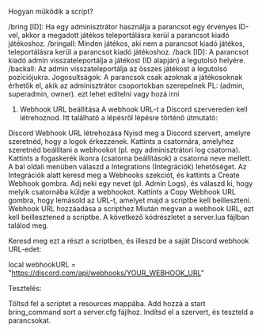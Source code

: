 
Hogyan működik a script?

/bring [ID]: Ha egy adminisztrátor használja a parancsot egy érvényes ID-vel, akkor a megadott játékos teleportálásra kerül a parancsot kiadó játékoshoz.
/bringall: Minden játékos, aki nem a parancsot kiadó játékos, teleportálásra kerül a parancsot kiadó játékoshoz.
/back [ID]: A parancsot kiadó admin visszateleportálja a játékost (ID alapján) a legutolsó helyére.
/backall: Az admin visszateleportálja az összes játékost a legutolsó pozíciójukra.
Jogosultságok: A parancsok csak azoknak a játékosoknak érhetők el, akik az adminisztrátor csoportokban szerepelnek PL: (admin, superadmin, owner). ezt lehet editelni vagy hozá irni


1. Webhook URL beállítása
A webhook URL-t a Discord szervereden kell létrehoznod. Itt található a lépésről lépésre történő útmutató:

Discord Webhook URL létrehozása
Nyisd meg a Discord szervert, amelyre szeretnéd, hogy a logok érkezzenek.
Kattints a csatornára, amelyhez szeretnéd beállítani a webhookot (pl. egy adminisztrátori log csatorna).
Kattints a fogaskerék ikonra (csatorna beállítások) a csatorna neve mellett.
A bal oldali menüben válaszd a Integrations (Integrációk) lehetőséget.
Az Integrációk alatt keresd meg a Webhooks szekciót, és kattints a Create Webhook gombra.
Adj neki egy nevet (pl. Admin Logs), és válaszd ki, hogy melyik csatornába küldje a webhookot.
Kattints a Copy Webhook URL gombra, hogy lemásold az URL-t, amelyet majd a scriptbe kell beilleszteni.
Webhook URL hozzáadása a scripthez
Miután megvan a webhook URL, ezt kell beillesztened a scriptbe. A következő kódrészletet a server.lua fájlban találod meg.

Keresd meg ezt a részt a scriptben, és illeszd be a saját Discord webhook URL-edet:

local webhookURL = "https://discord.com/api/webhooks/YOUR_WEBHOOK_URL"


Tesztelés:

Töltsd fel a scriptet a resources mappába.
Add hozzá a start bring_command sort a server.cfg fájlhoz.
Indítsd el a szervert, és teszteld a parancsokat.

